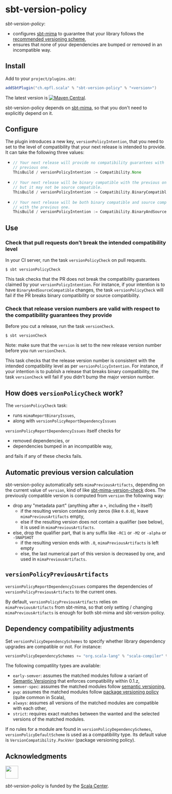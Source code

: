 # sbt-version-policy

*sbt-version-policy*:
- configures [sbt-mima](https://github.com/lightbend/mima) to guarantee that your library
  follows the [recommended versioning scheme],
- ensures that none of your dependencies are bumped or removed in an incompatible way.

## Install

Add to your `project/plugins.sbt`:

```scala
addSbtPlugin("ch.epfl.scala" % "sbt-version-policy" % "<version>")
```

The latest version is [![Maven Central](https://img.shields.io/maven-central/v/ch.epfl.scala/sbt-version-policy-dummy_2.12.svg)](https://maven-badges.herokuapp.com/maven-central/ch.epfl.scala/sbt-version-policy-dummy_2.12).

sbt-version-policy depends on [sbt-mima](https://github.com/lightbend/mima), so that you don't need to explicitly
depend on it.

## Configure

The plugin introduces a new key, `versionPolicyIntention`, that you need
to set to the level of compatibility that your next release is intended
to provide. It can take the following three values:

- ~~~ scala
  // Your next release will provide no compatibility guarantees with the
  // previous one.
  ThisBuild / versionPolicyIntention := Compatibility.None
  ~~~
- ~~~ scala
  // Your next release will be binary compatible with the previous one,
  // but it may not be source compatible.
  ThisBuild / versionPolicyIntention := Compatibility.BinaryCompatible
  ~~~
- ~~~ scala
  // Your next release will be both binary compatible and source compatible
  // with the previous one.
  ThisBuild / versionPolicyIntention := Compatibility.BinaryAndSourceCompatible
  ~~~

## Use

### Check that pull requests don’t break the intended compatibility level

In your CI server, run the task `versionPolicyCheck` on pull requests.

~~~
$ sbt versionPolicyCheck
~~~

This task checks that the PR does not break the compatibility guarantees
claimed by your `versionPolicyIntention`. For instance, if your intention
is to have `BinaryAndSourceCompatible` changes, the task
`versionPolicyCheck` will fail if the PR breaks binary compatibility
or source compatibility.

### Check that release version numbers are valid with respect to the compatibility guarantees they provide

Before you cut a release, run the task `versionCheck`.

~~~
$ sbt versionCheck
~~~

Note: make sure that the `version` is set to the new release version
number before you run `versionCheck`.

This task checks that the release version number is consistent with the
intended compatibility level as per `versionPolicyIntention`. For instance,
if your intention is to publish a release that breaks binary compatibility,
the task `versionCheck` will fail if you didn’t bump the major version
number.

## How does `versionPolicyCheck` work?

The `versionPolicyCheck` task:
- runs `mimaReportBinaryIssues`,
- along with `versionPolicyReportDependencyIssues`

`versionPolicyReportDependencyIssues` itself checks for
- removed dependencies, or
- dependencies bumped in an incompatible way,

and fails if any of these checks fails.

## Automatic previous version calculation

sbt-version-policy automatically sets `mimaPreviousArtifacts`, depending on the current value of `version`, kind of like
[sbt-mima-version-check](https://github.com/ChristopherDavenport/sbt-mima-version-check) does.
The previously compatible version is computed from `version` the following way:
- drop any "metadata part" (anything after a `+`, including the `+` itself)
  - if the resulting version contains only zeros (like `0.0.0`), leave `mimaPreviousArtifacts` empty,
  - else if the resulting version does not contain a qualifier (see below), it is used in `mimaPreviousArtifacts`.
- else, drop the qualifier part, that is any suffix like `-RC1` or `-M2` or `-alpha` or `-SNAPSHOT`
  - if the resulting version ends with `.0`, `mimaPreviousArtifacts` is left empty
  - else, the last numerical part of this version is decreased by one, and used in `mimaPreviousArtifacts`.

## `versionPolicyPreviousArtifacts`

`versionPolicyReportDependencyIssues` compares the dependencies of `versionPolicyPreviousArtifacts` to the current ones.

By default, `versionPolicyPreviousArtifacts` relies on `mimaPreviousArtifacts` from sbt-mima, so that only setting / changing `mimaPreviousArtifacts` is enough for both sbt-mima and sbt-version-policy.

## Dependency compatibility adjustments

Set `versionPolicyDependencySchemes` to specify whether library dependency upgrades are compatible or not. For instance:

```scala
versionPolicyDependencySchemes += "org.scala-lang" % "scala-compiler" % "strict"
```

The following compatility types are available:
- `early-semver`: assumes the matched modules follow a variant of [Semantic Versioning](https://semver.org) that enforces compatibility within 0.1.z,
- `semver-spec`: assumes the matched modules follow [semantic versioning](https://semver.org),
- `pvp`: assumes the matched modules follow [package versioning policy](https://pvp.haskell.org) (quite common in Scala),
- `always`: assumes all versions of the matched modules are compatible with each other,
- `strict`: requires exact matches between the wanted and the selected versions of the matched modules.

If no rules for a module are found in `versionPolicyDependencySchemes`, `versionPolicyDefaultScheme` is used
as a compatibility type. Its default value is `VersionCompatibility.PackVer` (package versioning policy).

## Acknowledgments

<img src="https://scala.epfl.ch/resources/img/scala-center-swirl.png" width="40px" />

*sbt-version-policy* is funded by the [Scala Center](https://scala.epfl.ch).

[recommended versioning scheme]: https://docs.scala-lang.org/overviews/core/binary-compatibility-for-library-authors.html#recommended-versioning-scheme
